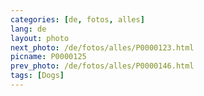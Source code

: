 ```yaml
---
categories: [de, fotos, alles]
lang: de
layout: photo
next_photo: /de/fotos/alles/P0000123.html
picname: P0000125
prev_photo: /de/fotos/alles/P0000146.html
tags: [Dogs]
---
```

